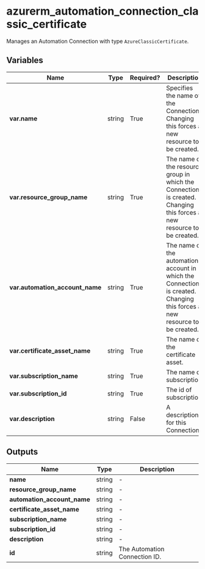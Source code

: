 # azurerm_automation_connection_classic_certificate

Manages an Automation Connection with type `AzureClassicCertificate`.

## Variables

| Name | Type | Required? |  Description |
| ---- | ---- | --------- |  ----------- |
| **var.name** | string | True | Specifies the name of the Connection. Changing this forces a new resource to be created. | 
| **var.resource_group_name** | string | True | The name of the resource group in which the Connection is created. Changing this forces a new resource to be created. | 
| **var.automation_account_name** | string | True | The name of the automation account in which the Connection is created. Changing this forces a new resource to be created. | 
| **var.certificate_asset_name** | string | True | The name of the certificate asset. | 
| **var.subscription_name** | string | True | The name of subscription. | 
| **var.subscription_id** | string | True | The id of subscription. | 
| **var.description** | string | False | A description for this Connection. | 



## Outputs

| Name | Type | Description |
| ---- | ---- | --------- | 
| **name** | string  | - | 
| **resource_group_name** | string  | - | 
| **automation_account_name** | string  | - | 
| **certificate_asset_name** | string  | - | 
| **subscription_name** | string  | - | 
| **subscription_id** | string  | - | 
| **description** | string  | - | 
| **id** | string  | The Automation Connection ID. | 